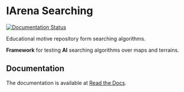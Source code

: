 # IArena Searching

[![Documentation Status](https://readthedocs.org/projects/siarena/badge/?version=latest)](https://siarena.readthedocs.io/en/latest/?badge=latest)

Educational motive repository form searching algorithms.

**Framework** for testing **AI** searching algorithms over maps and terrains.


## Documentation

The documentation is available at [Read the Docs](https://sIArena.readthedocs.io/en/latest/).
